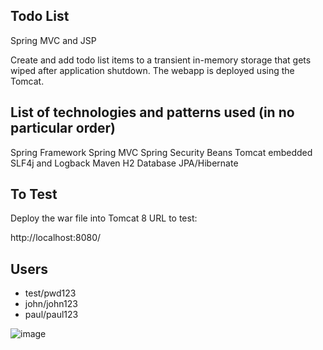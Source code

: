 Todo List 
--------------

Spring MVC and JSP

Create and add todo list items to a transient in-memory storage that gets wiped after application shutdown. The webapp is deployed using the Tomcat.

List of technologies and patterns used (in no particular order)
-------------

Spring Framework
Spring MVC
Spring Security
Beans
Tomcat embedded
SLF4j and Logback
Maven
H2 Database
JPA/Hibernate

To Test
-------
Deploy the war file into Tomcat 8
URL to test:

http://localhost:8080/

Users
-------------

- test/pwd123
- john/john123
- paul/paul123


![image](https://user-images.githubusercontent.com/51259974/127879635-8c2ddd2f-b6f5-4453-98b7-de93012f93a7.png)



